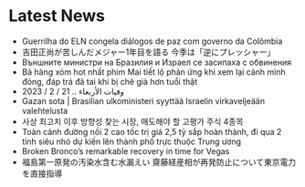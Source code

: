 # Latest News
-  Guerrilha do ELN congela diálogos de paz com governo da Colômbia
-  吉田正尚が苦しんだメジャー1年目を語る 今季は「逆にプレッシャー」
-  Външните министри на Бразилия и Израел се засипаха с обвинения
-  Bà hàng xóm hot nhất phim Mai tiết lộ phản ứng khi xem lại cảnh mình đóng, đáp trả đã tai khi bị chê già hơn tuổi thật
-  وفيات الأربعاء .. 21 / 2 / 2023
-  Gazan sota | Brasilian ulko­ministeri syyttää Israelin virka­veljeään valehtelusta
-  사상 최고치 이후 방향성 찾는 시장, 매도해야 할 고평가 주식 4종목
-  Toàn cảnh đường nối 2 cao tốc trị giá 2,5 tỷ sắp hoàn thành, đi qua 2 tỉnh siêu nhỏ dự kiến lên thành phố trực thuộc Trung ương
-  Broken Bronco’s remarkable recovery in time for Vegas
-  福島第一原発の汚染水含む水漏えい 齋藤経産相が再発防止について東京電力を直接指導
